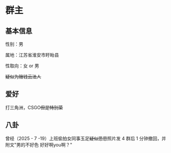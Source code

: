 # 群主
## 基本信息

性别：男  

属地：江苏省淮安市盱眙县  

性取向：女 or 男  

<del>疑似为赔钱云法人</del>
## 爱好 
打三角洲，CSGO<del>但是特别菜</del>

## 八卦
曾经（2025 - 7 -19）上班偷拍女同事玉足<del>疑似思思</del>照片发 4 群后 1 分钟撤回，并附文"男的不好色 好好啊you啊？"
